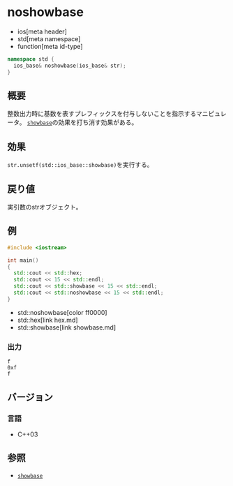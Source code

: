 # noshowbase
* ios[meta header]
* std[meta namespace]
* function[meta id-type]

```cpp
namespace std {
  ios_base& noshowbase(ios_base& str);
}
```

## 概要
整数出力時に基数を表すプレフィックスを付与しないことを指示するマニピュレータ。
[`showbase`](showbase.md)の効果を打ち消す効果がある。

## 効果
`str.unsetf(std::ios_base::showbase)`を実行する。

## 戻り値
実引数のstrオブジェクト。

## 例
```cpp
#include <iostream>

int main()
{
  std::cout << std::hex;
  std::cout << 15 << std::endl;
  std::cout << std::showbase << 15 << std::endl;
  std::cout << std::noshowbase << 15 << std::endl;
}
```
* std::noshowbase[color ff0000]
* std::hex[link hex.md]
* std::showbase[link showbase.md]

### 出力
```
f
0xf
f
```

## バージョン
### 言語
- C++03

## 参照
- [`showbase`](showbase.md)
